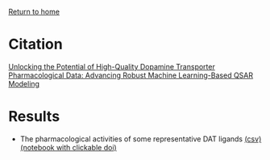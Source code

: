 [Return to home](../README.md)

# Citation
[Unlocking the Potential of High-Quality Dopamine Transporter Pharmacological Data: Advancing Robust Machine Learning-Based QSAR Modeling](links)

# Results
- The pharmacological activities of some representative DAT ligands [(csv)](tableS1_big_table_final.csv) [(notebook with clickable doi)](clickable_doi.ipynb)




